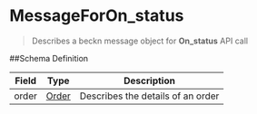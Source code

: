 # MessageForOn_status

> Describes a beckn message object for **On_status** API call

##Schema Definition

| **Field** | **Type**                                                 | **Description**                   |
| --------- | -------------------------------------------------------- | --------------------------------- |
| order     | [Order](/reference/0.9.3/core/schema-reference/order) | Describes the details of an order |
